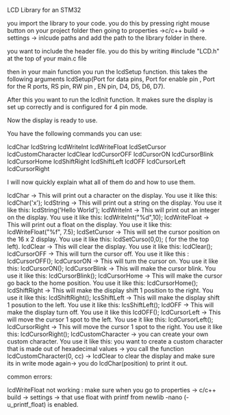 LCD Library for an STM32

you import the library to your code.
you do this by pressing right mouse button on your project folder then going to properties ->c/c++ build -> settings -> inlcude paths and add the path to the library folder in there.

you want to include the header file. 
you do this by writing #include "LCD.h" at the top of your main.c file

then in your main function you run the lcdSetup function.
this takes the following arguments lcdSetup(Port for data pins, Port for enable pin , Port for the R ports, RS pin, RW pin , EN pin, D4, D5, D6, D7).

After this you want to run the lcdInit function. 
It makes sure the display is set up correctly and is configured for 4 pin mode.

Now the display is ready to use.

You have the following commands you can use:

lcdChar
lcdString
lcdWriteInt
lcdWriteFloat
lcdSetCursor
lcdCustomCharacter
lcdClear
lcdCursorOFF
lcdCursorON
lcdCursorBlink
lcdCursorHome
lcdShiftRight
lcdShiftLeft
lcdOFF
lcdCursorLeft
lcdCursorRight


I will now quickly explain what all of them do and how to use them.

lcdChar -> This will print out a character on the display. You use it like this: lcdChar('x');
lcdString -> This will print out a string on the display. You use it like this: lcdString('Hello World');
lcdWriteInt -> This will print out an integer on the display. You use it like this: lcdWriteInt("%d",10);
lcdWriteFloat -> This will print out a float on the display. You use it like this: lcdWriteFloat("%f", 7.5);
lcdSetCursor -> This will set the cursor position on the 16 x 2 display. You use it like this: lcdSetCurso(0,0); ( for the the top left).
lcdClear -> This will clear the display. You use it like this: lcdClear();
lcdCursorOFF -> This will turn the cursor off. You use it like this : lcdCursorOFF();
lcdCursorON -> This will turn the cursor on. You use it like this: lcdCursorON();
lcdCursorBlink -> This will make the cursor blink. You use it like this: lcdCursorBlink();
lcdCursorHome -> This will make the cursor go back to the home position. You use it like this: lcdCursorHome();
lcdShiftRight -> This will make the display shift 1 position to the right. You use it like this: lcdShiftRight();
lcsShiftLeft -> This will make the display shift 1 posution to the left. You use it like this: lcsShiftLeft();
lcdOFF -> This will make the display turn off. You use it like this lcdOFF();
lcdCursorLeft -> This will move the cursor 1 spot to the left. You use it like this: lcdCursorLeft();
lcdCursorRight -> This will move the cursor 1 spot to the right. You use it like this: lcdCursorRight();
lcdCustomCharacter -> you can create your own custom character. You use it like this: 
    you want to create a custom character that is made out of hexadecimal values -> you call the function lcdCustomCharacter(0, cc) -> lcdClear to clear the display and make sure its in write mode again->
    you do lcdChar(position) to print it out. 


common errors:

lcdWriteFloat not working : make sure when you go to properties -> c/c++ build -> settings -> that use float with printf from newlib -nano (-u_printf_float) is enabled.
